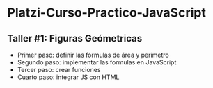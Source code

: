 # Platzi-Curso-Practico-JavaScript

## Taller #1: Figuras Geómetricas

- Primer paso: definir las fórmulas de área y perímetro
- Segundo paso: implementar las formulas en JavaScript
- Tercer paso: crear funciones
- Cuarto paso: integrar JS con HTML
